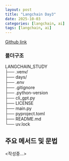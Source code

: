 ```yaml
---
layout: post
title: "Langchain Day3"
date: 2025-10-03
categories: [langchain, ai]
tags: [langchain, ai]
---
```


[Github link](https://github.com/jaehun221/Langchain_Study)

### 폴더구조<br/>
LANGCHAIN_STUDY<br/>
├── .venv/<br/>
├── days/<br/>
├── .env<br/>
├── .gitignore<br/>
├── .python-version<br/>
├── cli_gpt.py<br/>
├── LICENSE<br/>
├── main.py<br/>
├── pyproject.toml<br/>
├── README.md<br/>
└── uv.lock


## 주요 메서드 및 문법


<작성중...>